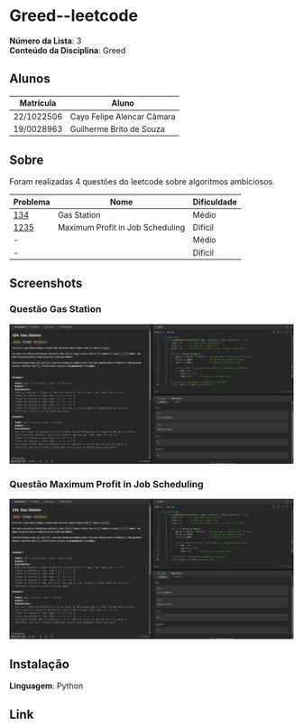 # Greed--leetcode

**Número da Lista**: 3<br>
**Conteúdo da Disciplina**: Greed<br>

## Alunos
|Matrícula | Aluno |
| -- | -- |
| 22/1022506  |  Cayo Felipe Alencar Câmara |
| 19/0028963  |  Guilherme Brito de Souza |

## Sobre 
Foram realizadas 4 questões do leetcode sobre algoritmos ambiciosos.

| Problema | Nome                                   | Dificuldade |
|----------|----------------------------------------|-------------|
| [134](https://leetcode.com/problems/gas-station/) | Gas Station                       | Médio       |
| [1235](https://leetcode.com/problems/maximum-profit-in-job-scheduling/)     | Maximum Profit in Job Scheduling                        | Difícil     |
| -     | []()                        | Médio       |
| -     | []()                        | Difícil     |


## Screenshots
 
### Questão Gas Station
<img src="./images/imageGasStation.png" alt="Q1" width="600"/>

### Questão Maximum Profit in Job Scheduling
<img src="./images/imageGasStation.png" alt="Q1" width="600"/>


## Instalação 
**Linguagem**: Python<br>

## Link